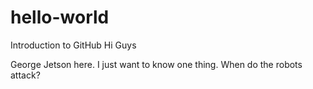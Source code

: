 # hello-world
Introduction to GitHub
Hi Guys

George Jetson here. I just want to know one thing. When do the robots attack?
